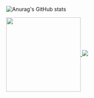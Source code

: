 ![Anurag's GitHub stats](https://github-readme-stats.vercel.app/api?username=ironmax123&count_private=false)

<a href="https://github.com/anuraghazra/convoychat">
  <img height=200 align="center" src="https://github-readme-stats.vercel.app/api/top-langs?username=ironmax123&layout=compact&langs_count=8&card_width=320&hide=python,jupyter%20notebook" />
</a>

<a href="https://skillicons.dev">
  <img src="https://skillicons.dev/icons?i=flutter,dart,java,supabase,firebase,cloudflare,html,css,javascript,go,php,py,typescript,github,anaconda,vscode,eclipse,idea,androidstudio,discord&perline=8" />
</a>
